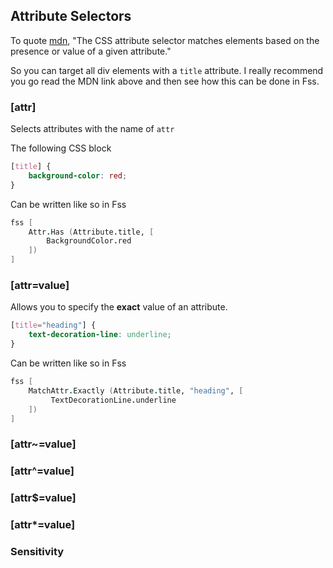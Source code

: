 ## Attribute Selectors

To quote [mdn](https://developer.mozilla.org/en-US/docs/Web/CSS/Attribute_selectors), "The CSS attribute selector matches elements based on the presence or value of a given attribute." 

So you can target all div elements with a `title` attribute.
I really recommend you go read the MDN link above and then see how this can be done in Fss.

### [attr]
Selects attributes with the name of `attr`

The following CSS block
```css
[title] {
    background-color: red;
}
```

Can be written like so in Fss

```fsharp
fss [
    Attr.Has (Attribute.title, [
        BackgroundColor.red
    ])
]
```

<example/>

### [attr=value]

Allows you to specify the **exact** value of an attribute.
```css
[title="heading"] {
    text-decoration-line: underline;
}
```

Can be written like so in Fss

```fsharp
fss [
    MatchAttr.Exactly (Attribute.title, "heading", [
         TextDecorationLine.underline
    ])
]
```

<example/>

### [attr~=value]

### [attr^=value]

### [attr$=value]

### [attr*=value]

### Sensitivity 
